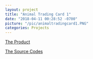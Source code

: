 ```yaml
---
layout: project
title: "Animal Trading Card 1"
date: "2018-04-11 00:28:52 -0700"
picture: "/pic/animaltradingcard1.PNG"
categories: Projects
---
```


[The Product](https://curious-yu.github.io/GoogleFrontEnd-Phase1-AnimalCardProject/)

[The Source Codes](https://github.com/Curious-Yu/GoogleFrontEnd-Phase1-AnimalCardProject)
